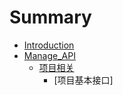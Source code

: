 # Summary

* [Introduction](README.md)
* [Manage_API](API/Manage_API/README.md)
  * [项目相关](API/Manage_API/Project/README.md)
    * [项目基本接口] 
  
